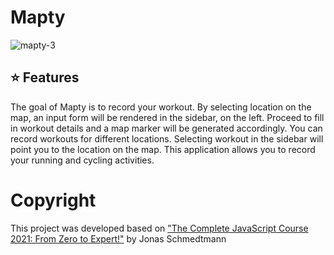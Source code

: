 # Mapty

![mapty-3](https://user-images.githubusercontent.com/91482830/135052140-43bd0fd9-d511-4507-a89b-bdabfd873f9a.PNG)

## ⭐ Features
The goal of Mapty is to record your workout. By selecting location on the map, an input form will be rendered in the sidebar, on the left. Proceed to fill in workout details and a map marker will be generated accordingly. You can record workouts for different locations. Selecting workout in the sidebar will point you to the location on the map. This application allows you to record your running and cycling activities.

# Copyright
This project was developed based on ["The Complete JavaScript Course 2021: From Zero to Expert!"](https://www.udemy.com/course/the-complete-javascript-course/) by Jonas Schmedtmann
